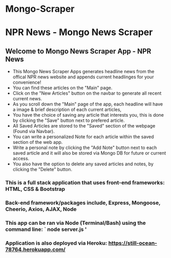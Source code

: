 # Mongo-Scraper
# NPR News - Mongo News Scraper
## Welcome to Mongo News Scraper App - NPR News

* This Mongo News Scraper Apps generates headline news from the offical NPR news website and appends current headlinges for your convenience!
* You can find these articles on the "Main" page.
* Click on the "New Articles" button on the navbar to generate all recent current news. 
* As you scroll down the "Main" page of the app, each headline will have a image & brief description of each current articles, 
* You have the choice of saving any article that interests you, this is done by clicking the "Save" button next to prefered article.  
* All Saved Articles are stored to the "Saved" section of the webpage (Found via Navbar).  
* You can write a personalized Note for each article within the saved section of the web app.  
* Write a personal note by clicking the "Add Note" button next to each saved article and it will also be stored via Mongo DB for future or current access.  
* You also have the option to delete any saved articles and notes, by clicking the "Delete" button.

### This is a full stack application that uses front-end frameworks: HTML, CSS & Bootstrap
### Back-end framework/packages include, Express, Mongoose, Cheerio, Axios, AJAX, Node 
### This app can be ran via Node (Terminal/Bash) using the command line: ` node server.js '
### Application is also deployed via Heroku: https://still-ocean-78764.herokuapp.com/

